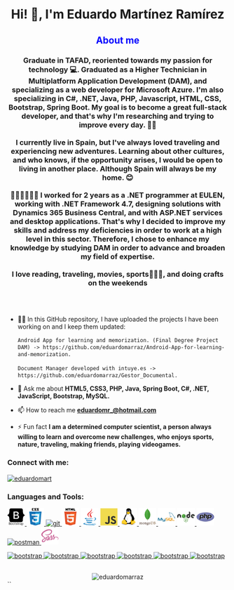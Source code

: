 <h1 align="center">Hi! 👋, I'm Eduardo Martínez Ramírez</h1>
<h2 align="center" style="color: blue;">About me</h2>

<h3 align="center">Graduate in TAFAD, reoriented towards my passion for technology 💻. Graduated as a Higher Technician in Multiplatform Application Development (DAM), and specializing as a web developer for Microsoft Azure. I'm also specializing in C#, .NET, Java, PHP, Javascript, HTML, CSS, Bootstrap, Spring Boot. My goal is to become a great full-stack developer, and that's why I'm researching and trying to improve every day. 💪💪 
<br/><br/>
I currently live in Spain, but I've always loved traveling and experiencing new adventures. Learning about other cultures, and who knows, if the opportunity arises, I would be open to living in another place. Although Spain will always be my home. 😊 
<br/><br/>
🕵🏼‍♂️👨🏼‍💻 I worked for 2 years as a .NET programmer at EULEN, working with .NET Framework 4.7, designing solutions with Dynamics 365 Business Central, and with ASP.NET services and desktop applications.
That's why I decided to improve my skills and address my deficiencies in order to work at a high level in this sector. Therefore, I chose to enhance my knowledge by studying DAM in order to advance and broaden my field of expertise.
<br/><br/>
I love reading, traveling, movies, sports🏃🏼‍♂️, and doing crafts on the weekends</h3>
<br/><br/>


- 👨‍💻 In this GitHub repository, I have uploaded the projects I have been working on and I keep them updated:
      
      Android App for learning and memorization. (Final Degree Project DAM) -> https://github.com/eduardomarraz/Android-App-for-learning-and-memorization.
    
      Document Manager developed with intuye.es -> https://github.com/eduardomarraz/Gestor_Documental.
      

- 💬 Ask me about **HTML5, CSS3, PHP, Java, Spring Boot, C#, .NET, JavaScript, Bootstrap, MySQL.**

- 📫 How to reach me **eduardomr_@hotmail.com**

- ⚡ Fun fact **I am a determined computer scientist, a person always willing to learn and overcome new challenges, who enjoys sports, nature, traveling, making friends, playing videogames.**

<h3 align="left">Connect with me:</h3>
<p align="left">
<a href="https://www.linkedin.com/in/eduardo-martinez-ramirez/" target="blank"><img align="center" src="https://raw.githubusercontent.com/rahuldkjain/github-profile-readme-generator/master/src/images/icons/Social/linked-in-alt.svg" alt="eduardomart" height="30" width="40" /></a>
</p>

<h3 align="left">Languages and Tools:</h3>
<p align="left"> <a href="https://getbootstrap.com" target="_blank" rel="noreferrer"> <img src="https://raw.githubusercontent.com/devicons/devicon/master/icons/bootstrap/bootstrap-plain-wordmark.svg" alt="bootstrap" width="40" height="40"/> </a> <a href="https://www.w3schools.com/css/" target="_blank" rel="noreferrer"> <img src="https://raw.githubusercontent.com/devicons/devicon/master/icons/css3/css3-original-wordmark.svg" alt="css3" width="40" height="40"/> </a> <a href="https://git-scm.com/" target="_blank" rel="noreferrer"> <img src="https://www.vectorlogo.zone/logos/git-scm/git-scm-icon.svg" alt="git" width="40" height="40"/> </a> <a href="https://www.w3.org/html/" target="_blank" rel="noreferrer"> <img src="https://raw.githubusercontent.com/devicons/devicon/master/icons/html5/html5-original-wordmark.svg" alt="html5" width="40" height="40"/> </a> <a href="https://www.java.com" target="_blank" rel="noreferrer"> <img src="https://raw.githubusercontent.com/devicons/devicon/master/icons/java/java-original.svg" alt="java" width="40" height="40"/> </a> <a href="https://developer.mozilla.org/en-US/docs/Web/JavaScript" target="_blank" rel="noreferrer"> <img src="https://raw.githubusercontent.com/devicons/devicon/master/icons/javascript/javascript-original.svg" alt="javascript" width="40" height="40"/> </a> <a href="https://www.linux.org/" target="_blank" rel="noreferrer"> <img src="https://raw.githubusercontent.com/devicons/devicon/master/icons/linux/linux-original.svg" alt="linux" width="40" height="40"/> </a> <a href="https://www.mongodb.com/" target="_blank" rel="noreferrer"> <img src="https://raw.githubusercontent.com/devicons/devicon/master/icons/mongodb/mongodb-original-wordmark.svg" alt="mongodb" width="40" height="40"/> </a> <a href="https://www.mysql.com/" target="_blank" rel="noreferrer"> <img src="https://raw.githubusercontent.com/devicons/devicon/master/icons/mysql/mysql-original-wordmark.svg" alt="mysql" width="40" height="40"/> </a> <a href="https://nodejs.org" target="_blank" rel="noreferrer"> <img src="https://raw.githubusercontent.com/devicons/devicon/master/icons/nodejs/nodejs-original-wordmark.svg" alt="nodejs" width="40" height="40"/> </a> <a href="https://www.php.net" target="_blank" rel="noreferrer"> <img src="https://raw.githubusercontent.com/devicons/devicon/master/icons/php/php-original.svg" alt="php" width="40" height="40"/> </a> <a href="https://postman.com" target="_blank" rel="noreferrer"> <img src="https://www.vectorlogo.zone/logos/getpostman/getpostman-icon.svg" alt="postman" width="40" height="40"/> </a> <a href="https://sass-lang.com" target="_blank" rel="noreferrer"> <img src="https://raw.githubusercontent.com/devicons/devicon/master/icons/sass/sass-original.svg" alt="sass" width="40" height="40"/> </a> </p>
<p align="left"> 
    <a href="https://azure.microsoft.com/es-es">
        <img src="https://skillicons.dev/icons?i=azure" alt="bootstrap" width="40" height="40"/>
    </a> 
    <a href="https://dotnet.microsoft.com/es-es/">
        <img src="https://skillicons.dev/icons?i=dotnet" alt="bootstrap" width="40" height="40"/>
    </a>
    <a href="https://www.docker.com/">
        <img src="https://skillicons.dev/icons?i=docker" alt="bootstrap" width="40" height="40"/>
    </a> 
    <a href="https://learn.microsoft.com/es-es/dotnet/csharp/">
        <img src="https://skillicons.dev/icons?i=cs" alt="bootstrap" width="40" height="40"/>
    </a> 
    <a href="https://aws.amazon.com/es/">
        <img src="https://skillicons.dev/icons?i=aws" alt="bootstrap" width="40" height="40"/> 
    </a>
      <a href="https://angular.io/">
        <img src="https://skillicons.dev/icons?i=angular" alt="bootstrap" width="40" height="40"/> 
    </a>
</p>

<br/>
<div style="text-align: center;">
  <img src="https://github-readme-stats.vercel.app/api/top-langs?username=eduardomarraz&show_icons=true&locale=en&layout=compact" alt="eduardomarraz" />
</div>
``
